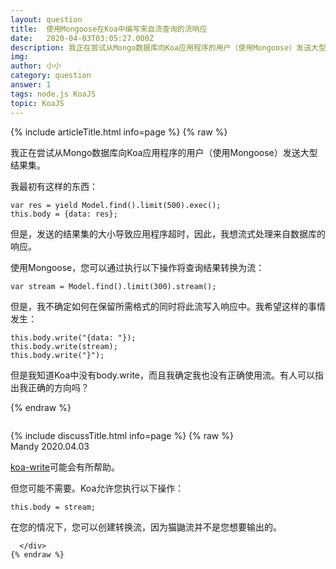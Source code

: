 ```yaml
---
layout: question
title:  使用Mongoose在Koa中编写来自流查询的流响应
date:   2020-04-03T03:05:27.000Z
description: 我正在尝试从Mongo数据库向Koa应用程序的用户（使用Mongoose）发送大型结果集。我最初有这样的东西：var res = yield Mo...
img: 
author: 小小
category: question
answer: 1
tags: node.js KoaJS
topic: KoaJS
---
```

<div class="article-root">
  <div class="article">
    {% include articleTitle.html info=page %}
    {% raw %}
    <div class="article-content"><p><font style="vertical-align: inherit;"><font style="vertical-align: inherit;">我正在尝试从Mongo数据库向Koa应用程序的用户（使用Mongoose）发送大型结果集。</font></font></p>

<p><font style="vertical-align: inherit;"><font style="vertical-align: inherit;">我最初有这样的东西：</font></font></p>

<pre><code>var res = yield Model.find().limit(500).exec();<font></font>
this.body = {data: res};<font></font>
</code></pre>

<p><font style="vertical-align: inherit;"><font style="vertical-align: inherit;">但是，发送的结果集的大小导致应用程序超时，因此，我想流式处理来自数据库的响应。</font></font></p>

<p><font style="vertical-align: inherit;"><font style="vertical-align: inherit;">使用Mongoose，您可以通过执行以下操作将查询结果转换为流：</font></font></p>

<pre><code>var stream = Model.find().limit(300).stream();
</code></pre>

<p><font style="vertical-align: inherit;"><font style="vertical-align: inherit;">但是，我不确定如何在保留所需格式的同时将此流写入响应中。</font><font style="vertical-align: inherit;">我希望这样的事情发生：</font></font></p>

<pre><code>this.body.write("{data: "});<font></font>
this.body.write(stream);<font></font>
this.body.write("}");<font></font>
</code></pre>

<p><font style="vertical-align: inherit;"><font style="vertical-align: inherit;">但是我知道Koa中没有body.write，而且我确定我也没有正确使用流。</font><font style="vertical-align: inherit;">有人可以指出我正确的方向吗？</font></font></p></div>
    {% endraw %}
  </div>
  <p style="height: 0;width:0;overflow: hidden;"> 第3955篇《使用Mongoose在Koa中编写来自流查询的流响应》来自Winter(https://github.com/aiyld/aiyld.github.io)的站点</p>
  <div class="discuss-wrapper">
    {% include discussTitle.html info=page %}
    {% raw %}
    <div class="discuss-item">
        <div class="discuss-parent">
          <div class="discuss-meta">
            <span class="discuss-user">Mandy</span>
            <span class="discuss-time">2020.04.03</span>
          </div>
          <div class="discuss-comment"><p><a href="https://www.npmjs.com/package/koa-write" rel="noreferrer"><font style="vertical-align: inherit;"><font style="vertical-align: inherit;">koa-write</font></font></a><font style="vertical-align: inherit;"><font style="vertical-align: inherit;">可能会有所帮助。</font></font></p>

<p><font style="vertical-align: inherit;"><font style="vertical-align: inherit;">但您可能不需要。</font><font style="vertical-align: inherit;">Koa允许您执行以下操作：</font></font></p>

<pre><code>this.body = stream;
</code></pre>

<p><font style="vertical-align: inherit;"><font style="vertical-align: inherit;">在您的情况下，您可以创建转换流，因为猫鼬流并不是您想要输出的。</font></font></p></div>
        </div>
        
      </div>
    {% endraw %}
  </div>
<div>
